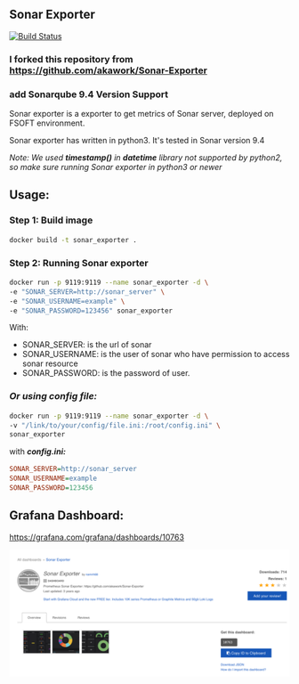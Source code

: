 ## Sonar Exporter

[![Build Status](https://travis-ci.com/hieupmse05244/Sonar-Exporter.svg?branch=master)](https://travis-ci.com/hieupmse05244/Sonar-Exporter)

### I forked this repository from https://github.com/akawork/Sonar-Exporter
### add Sonarqube 9.4 Version Support


Sonar exporter is a exporter to get metrics of Sonar server, deployed on FSOFT environment.

Sonar exporter has written in python3. It's tested in Sonar version 	9.4

*Note: We used **timestamp()** in **datetime** library not supported by python2, so make sure running Sonar exporter in python3 or newer*

## Usage:

### Step 1: Build image

```sh
docker build -t sonar_exporter .
```

### Step 2: Running Sonar exporter

```sh
docker run -p 9119:9119 --name sonar_exporter -d \
-e "SONAR_SERVER=http://sonar_server" \
-e "SONAR_USERNAME=example" \
-e "SONAR_PASSWORD=123456" sonar_exporter
```

With:

- SONAR_SERVER: is the url of sonar
- SONAR_USERNAME: is the user of sonar who have permission to access sonar resource
- SONAR_PASSWORD: is the password of user.

### *Or using config file:*
```sh
docker run -p 9119:9119 --name sonar_exporter -d \
-v "/link/to/your/config/file.ini:/root/config.ini" \
sonar_exporter
```

with ***config.ini:***
```ini
SONAR_SERVER=http://sonar_server
SONAR_USERNAME=example
SONAR_PASSWORD=123456
```





## Grafana Dashboard:

https://grafana.com/grafana/dashboards/10763

![img.png](img.png)